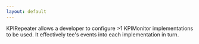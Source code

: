 ```yaml
---
layout: default
---
```

KPIRepeater allows a developer to configure >1 KPIMonitor implementations to be used. It effectively tee's events into each implementation in turn.
